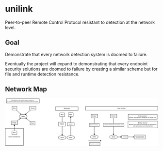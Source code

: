 # unilink
Peer-to-peer Remote Control Protocol resistant to detection at the network level.

## Goal
Demonstrate that every network detection system is doomed to failure.

Eventually the project will expand to demonstrating that every endpoint security solutions are doomed to failure by creating a similar scheme but for file and runtime detection resistance.

## Network Map

![Network Architecture](Network.jpg?raw=true)
